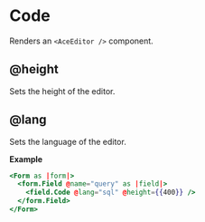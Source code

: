 # Code

Renders an `<AceEditor />` component.

## @height

Sets the height of the editor.

## @lang

Sets the language of the editor.

**Example**

```hbs
<Form as |form|>
  <form.Field @name="query" as |field|>
    <field.Code @lang="sql" @height={{400}} />
  </form.Field>
</Form>
```
